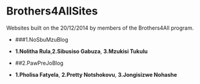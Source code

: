 Brothers4AllSites
=================

Websites built on the 20/12/2014 by members of the Brothers4All program.


- ###1.NoSbuMzuBlog
+ **1.Nolitha Rula**,**2.Sibusiso Gabuza**, **3.Mzukisi Tukulu**

- ##2.PawPreJoBlog
+ **1.Pholisa Fatyela**, **2.Pretty Notshokovu**, **3.Jongisizwe Nohashe**

